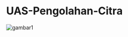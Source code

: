 # UAS-Pengolahan-Citra

![gambar1](https://github.com/AbiyanfarasDanuyasa/UAS-Pengolahan-Citra-/assets/115562487/86ed0365-117a-48b1-b3ed-60ec961e75e1)
